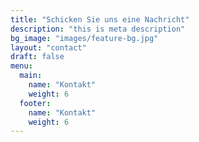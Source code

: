 ```yaml
---
title: "Schicken Sie uns eine Nachricht"
description: "this is meta description"
bg_image: "images/feature-bg.jpg"
layout: "contact"
draft: false
menu:
  main:
    name: "Kontakt"
    weight: 6
  footer:
    name: "Kontakt"
    weight: 6
---
```

